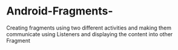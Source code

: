 # Android-Fragments-
Creating fragments  using two different activities and making them communicate using Listeners and displaying the content into other Fragment
